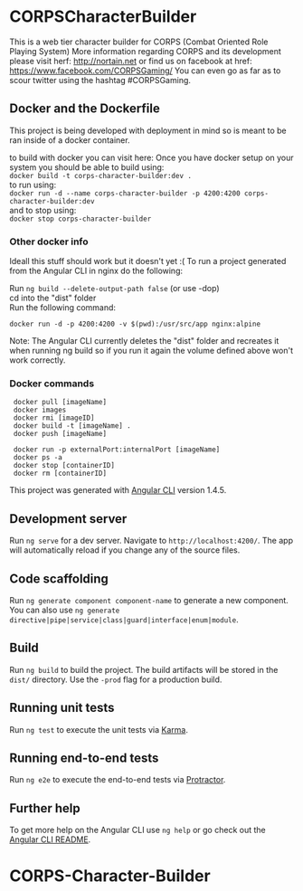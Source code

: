 # CORPSCharacterBuilder
This is a web tier character builder for CORPS (Combat Oriented Role Playing System)
More information regarding CORPS and its development please visit herf: http://nortain.net or find us on facebook at href: https://www.facebook.com/CORPSGaming/ You can even go as far as to scour twitter using the hashtag #CORPSGaming.

## Docker and the Dockerfile
This project is being developed with deployment in mind so is meant to be ran inside of a docker container.

to build with docker you can visit here:
Once you have docker setup on your system you should be able to build using: <br>
`docker build -t corps-character-builder:dev .` <br>
to run using: <br>
`docker run -d --name corps-character-builder -p 4200:4200 corps-character-builder:dev` <br>
and to stop using: <br>
`docker stop corps-character-builder`

### Other docker info
Ideall this stuff should work but it doesn\'t yet :(
To run a project generated from the Angular CLI in nginx do the following:

Run `ng build --delete-output-path false`    (or use -dop)<br>
cd into the "dist" folder<br>
Run the following command:

`docker run -d -p 4200:4200 -v $(pwd):/usr/src/app nginx:alpine`

Note: The Angular CLI currently deletes the "dist" folder and recreates it when running ng build so if you run it again the volume defined above won't work correctly.

### Docker commands
 	
     docker pull [imageName]
     docker images
     docker rmi [imageID]
     docker build -t [imageName] .
     docker push [imageName]
      
     docker run -p externalPort:internalPort [imageName]
     docker ps -a
     docker stop [containerID]
     docker rm [containerID] 

This project was generated with [Angular CLI](https://github.com/angular/angular-cli) version 1.4.5.

## Development server

Run `ng serve` for a dev server. Navigate to `http://localhost:4200/`. The app will automatically reload if you change any of the source files.

## Code scaffolding

Run `ng generate component component-name` to generate a new component. You can also use `ng generate directive|pipe|service|class|guard|interface|enum|module`.

## Build

Run `ng build` to build the project. The build artifacts will be stored in the `dist/` directory. Use the `-prod` flag for a production build.

## Running unit tests

Run `ng test` to execute the unit tests via [Karma](https://karma-runner.github.io).

## Running end-to-end tests

Run `ng e2e` to execute the end-to-end tests via [Protractor](http://www.protractortest.org/).

## Further help

To get more help on the Angular CLI use `ng help` or go check out the [Angular CLI README](https://github.com/angular/angular-cli/blob/master/README.md).
# CORPS-Character-Builder
